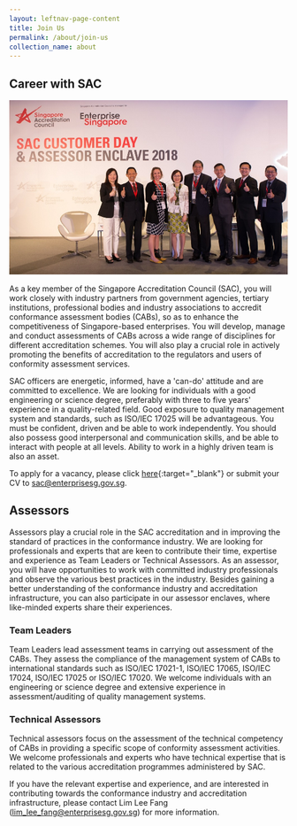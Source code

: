 ```yaml
---
layout: leftnav-page-content
title: Join Us
permalink: /about/join-us
collection_name: about
---
```

## Career with SAC
![Career with SAC](/images/about/career-with-sac.jpg)

As a key member of the Singapore Accreditation Council (SAC), you will work closely with industry partners from government agencies, tertiary institutions, professional bodies and industry associations to accredit conformance assessment bodies (CABs), so as to enhance the competitiveness of Singapore-based enterprises. You will develop, manage and conduct assessments of CABs across a wide range of disciplines for different accreditation schemes. You will also play a crucial role in actively promoting the benefits of accreditation to the regulators and users of conformity assessment services. 

SAC officers are energetic, informed, have a 'can-do' attitude and are committed to excellence. We are looking for individuals with a good engineering or science degree, preferably with three to five years' experience in a quality-related field. Good exposure to quality management system and standards, such as ISO/IEC 17025 will be advantageous. You must be confident, driven and be able to work independently. You should also possess good interpersonal and communication skills, and be able to interact with people at all levels. Ability to work in a highly driven team is also an asset.

<!-- COMMENT: the '{:target="_blank"}' at the end of the Markdown webpage URL syntax is used to open the URL in a new window tab -->
<!-- COMMENT: Markdown email addresses are enclosed using '<>' -->
To apply for a vacancy, please click [here](https://careers.pageuppeople.com/688/cwlive/en/search/?=&search-keyword=accreditation&brand=enterprise%20singapore){:target="_blank"} or submit your CV to <sac@enterprisesg.gov.sg>.

## Assessors

Assessors play a crucial role in the SAC accreditation and in improving the standard of practices in the conformance industry. We are looking for professionals and experts that are keen to contribute their time, expertise and experience as Team Leaders or Technical Assessors. As an assessor, you will have opportunities to work with committed industry professionals and observe the various best practices in the industry. Besides gaining a better understanding of the conformance industry and accreditation infrastructure, you can also participate in our assessor enclaves, where like-minded experts share their experiences.

### Team Leaders
Team Leaders lead assessment teams in carrying out assessment of the CABs. They assess the compliance of the management system of CABs to international standards such as ISO/IEC 17021-1, ISO/IEC 17065, ISO/IEC 17024, ISO/IEC 17025 or ISO/IEC 17020. We welcome individuals with an engineering or science degree and extensive experience in assessment/auditing of quality management systems.

### Technical Assessors
Technical assessors focus on the assessment of the technical competency of CABs in providing a specific scope of conformity assessment activities. We welcome professionals and experts who have technical expertise that is related to the various accreditation programmes administered by SAC. 

If you have the relevant expertise and experience, and are interested in contributing towards the conformance industry and accreditation infrastructure, please contact Lim Lee Fang (<lim_lee_fang@enterprisesg.gov.sg>) for more information.
